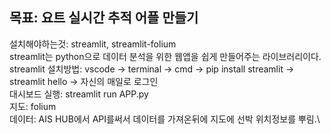 ## 목표: 요트 실시간 추적 어플 만들기
설치해야하는것: streamlit, streamlit-folium\
streamlit는 python으로 데이터 분석을 위한 웹앱을 쉽게 만들어주는 라이브러리이다.\
streamlit 설치방법: vscode -> terminal -> cmd -> pip install streamlit -> streamlit hello -> 자신의 매일로 로그인\
대시보드 실행: streamlit run APP.py \
지도: folium\
데이터: AIS HUB에서 API를써서 데이터를 가져온뒤에 지도에 선박 위치정보를 뿌림.\

